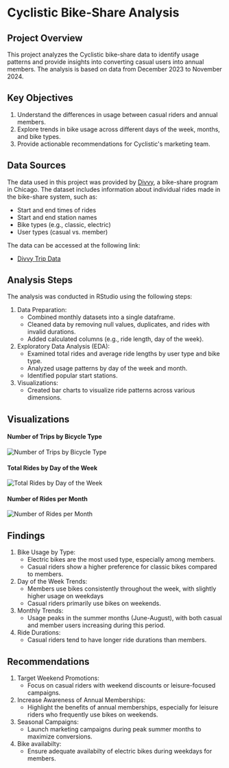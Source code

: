 # Cyclistic Bike-Share Analysis
## Project Overview
This project analyzes the Cyclistic bike-share data to identify usage patterns and provide insights into converting casual users into annual members. The analysis is based on data from December 2023 to November 2024.

## Key Objectives
1. Understand the differences in usage between casual riders and annual members.
2. Explore trends in bike usage across different days of the week, months, and bike types.
3. Provide actionable recommendations for Cyclistic's marketing team.

## Data Sources
The data used in this project was provided by [Divvy](https://divvy-tripdata.s3.amazonaws.com/index.html), a bike-share program in Chicago. The dataset includes information about individual rides made in the bike-share system, such as:
- Start and end times of rides
- Start and end station names
- Bike types (e.g., classic, electric)
- User types (casual vs. member)

The data can be accessed at the following link:
- [Divvy Trip Data](https://divvy-tripdata.s3.amazonaws.com/index.html)

## Analysis Steps
The analysis was conducted in RStudio using the following steps:
1. Data Preparation:
   - Combined monthly datasets into a single dataframe.
   - Cleaned data by removing null values, duplicates, and rides with invalid durations.
   - Added calculated columns (e.g., ride length, day of the week).
2. Exploratory Data Analysis (EDA):
   - Examined total rides and average ride lengths by user type and bike type.
   - Analyzed usage patterns by day of the week and month.
   - Identified popular start stations.
3. Visualizations:
   - Created bar charts to visualize ride patterns across various dimensions.

## Visualizations
#### Number of Trips by Bicycle Type
![Number of Trips by Bicycle Type](../visuals/num_trips_by_bike.png)

#### Total Rides by Day of the Week
![Total Rides by Day of the Week](../visuals/rides_by_day_of_week.png)

#### Number of Rides per Month
![Number of Rides per Month](../visuals/rides_by_month.png)

## Findings
1. Bike Usage by Type:
   - Electric bikes are the most used type, especially among members.
   - Casual riders show a higher preference for classic bikes compared to members.
2. Day of the Week Trends:
   - Members use bikes consistently throughout the week, with slightly higher usage on weekdays
   - Casual riders primarily use bikes on weekends.
3. Monthly Trends:
   - Usage peaks in the summer months (June-August), with both casual and member users increasing during this period.
4. Ride Durations:
   - Casual riders tend to have longer ride durations than members.

## Recommendations
1. Target Weekend Promotions:
   - Focus on casual riders with weekend discounts or leisure-focused campaigns.
2. Increase Awareness of Annual Memberships:
   - Highlight the benefits of annual memberships, especially for leisure riders who frequently use bikes on weekends.
3. Seasonal Campaigns:
   - Launch marketing campaigns during peak summer months to maximize conversions.
4. Bike availabilty:
   - Ensure adequate availabilty of electric bikes during weekdays for members.
